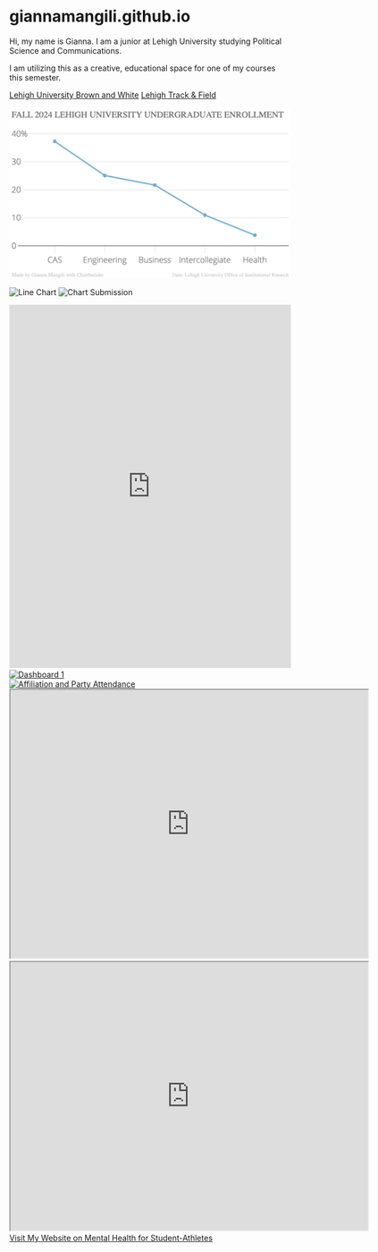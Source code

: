 # giannamangili.github.io

Hi, my name is Gianna. I am a junior at Lehigh University studying Political Science and Communications.

I am utilizing this as a creative, educational space for one of my courses this semester. 

[Lehigh University Brown and White](https://thebrownandwhite.com/)
[Lehigh Track & Field](https://lehighsports.com/sports/womens-track-and-field/roster/gianna-mangili/18507)                              


![Lehigh University Fall 2024 Institutional Research](https://github.com/giannamangili/giannamangili.github.io/blob/main/FALL_2024_LEHIGH_UNIVERSITY_UNDERGRADUATE_ENROLLMENT_Percent_of_Undergraduate_Enrollment_chartbuilder.png?raw=true)

![Line Chart](https://github.com/user-attachments/assets/45c2c30d-5dfc-49c8-b1ef-fcb3bc524f91)
![Chart Submission](https://github.com/user-attachments/assets/9be46851-fe5e-4455-a0c9-c8e4df5f7331)

<iframe src='https://cdn.knightlab.com/libs/timeline3/latest/embed/index.html?source=v2:2PACX-1vSyNo-KG1X8XT_lCcUTNuWq8EydCpE-jtJw13FmNGT4OjAlGGzV3tkYPQOlQ5K2stkI1UezjftnonOL&font=Default&lang=en&initial_zoom=2&height=650' width='100%' height='650' webkitallowfullscreen mozallowfullscreen allowfullscreen frameborder='0'></iframe>

<div class='tableauPlaceholder' id='viz1744125261880' style='position: relative'><noscript><a href='#'><img alt='Dashboard 1 ' src='https:&#47;&#47;public.tableau.com&#47;static&#47;images&#47;Bo&#47;Book1_17441252468410&#47;Dashboard1&#47;1_rss.png' style='border: none' /></a></noscript><object class='tableauViz' style='display:none;'><param name='host_url' value='https%3A%2F%2Fpublic.tableau.com%2F' /> <param name='embed_code_version' value='3' /> <param name='site_root' value='' /><param name='name' value='Book1_17441252468410&#47;Dashboard1' /><param name='tabs' value='no' /><param name='toolbar' value='yes' /><param name='static_image' value='https:&#47;&#47;public.tableau.com&#47;static&#47;images&#47;Bo&#47;Book1_17441252468410&#47;Dashboard1&#47;1.png' /> <param name='animate_transition' value='yes' /><param name='display_static_image' value='yes' /><param name='display_spinner' value='yes' /><param name='display_overlay' value='yes' /><param name='display_count' value='yes' /><param name='language' value='en-US' /><param name='filter' value='publish=yes' /></object></div> <script type='text/javascript'> var divElement = document.getElementById('viz1744125261880'); var vizElement = divElement.getElementsByTagName('object')[0]; if ( divElement.offsetWidth > 800 ) { vizElement.style.minWidth='420px';vizElement.style.maxWidth='650px';vizElement.style.width='100%';vizElement.style.minHeight='587px';vizElement.style.maxHeight='887px';vizElement.style.height=(divElement.offsetWidth*0.75)+'px';} else if ( divElement.offsetWidth > 500 ) { vizElement.style.minWidth='420px';vizElement.style.maxWidth='650px';vizElement.style.width='100%';vizElement.style.minHeight='587px';vizElement.style.maxHeight='887px';vizElement.style.height=(divElement.offsetWidth*0.75)+'px';} else { vizElement.style.width='100%';vizElement.style.height='727px';} var scriptElement = document.createElement('script'); scriptElement.src = 'https://public.tableau.com/javascripts/api/viz_v1.js'; vizElement.parentNode.insertBefore(scriptElement, vizElement); </script>

<div class='tableauPlaceholder' id='viz1744126074015' style='position: relative'><noscript><a href='#'><img alt='Affiliation and Party Attendance ' src='https:&#47;&#47;public.tableau.com&#47;static&#47;images&#47;Bo&#47;Book1_17441252468410&#47;Sheet1&#47;1_rss.png' style='border: none' /></a></noscript><object class='tableauViz' style='display:none;'><param name='host_url' value='https%3A%2F%2Fpublic.tableau.com%2F' /> <param name='embed_code_version' value='3' /> <param name='site_root' value='' /><param name='name' value='Book1_17441252468410&#47;Sheet1' /><param name='tabs' value='no' /><param name='toolbar' value='yes' /><param name='static_image' value='https:&#47;&#47;public.tableau.com&#47;static&#47;images&#47;Bo&#47;Book1_17441252468410&#47;Sheet1&#47;1.png' /> <param name='animate_transition' value='yes' /><param name='display_static_image' value='yes' /><param name='display_spinner' value='yes' /><param name='display_overlay' value='yes' /><param name='display_count' value='yes' /><param name='language' value='en-US' /><param name='filter' value='publish=yes' /></object></div> <script type='text/javascript'> var divElement = document.getElementById('viz1744126074015'); var vizElement = divElement.getElementsByTagName('object')[0]; vizElement.style.width='100%';vizElement.style.height=(divElement.offsetWidth*0.75)+'px'; var scriptElement = document.createElement('script'); scriptElement.src = 'https://public.tableau.com/javascripts/api/viz_v1.js';                    vizElement.parentNode.insertBefore(scriptElement, vizElement); </script>

<iframe src="https://www.google.com/maps/d/u/0/embed?mid=1sg00mTPoSVwt8u5UbcIldwRQqmd4cb0&ehbc=2E312F" width="640" height="480"></iframe>
<iframe src="https://www.google.com/maps/d/u/0/embed?mid=1jxkSZaM4ndXWB9U2kp_nDzA0Ci-LvHE&ehbc=2E312F" width="640" height="480"></iframe>

<a href="https://lumentalhealthstudentathletes.my.canva.site/mental-health-for-student-athletes-vs-non-athletes-website#home" target="_blank">
  Visit My Website on Mental Health for Student-Athletes
</a>
